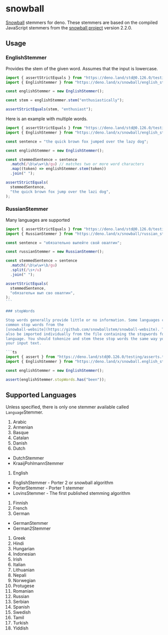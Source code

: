 # snowball

[Snowball](https://snowballstem.org/) stemmers for deno. These stemmers are
based on the compiled JavaScript stemmers from the
[snowball project](https://github.com/snowballstem) version 2.2.0.

## Usage

### EnglishStemmer

Provides the stem of the given word. Assumes that the input is lowercase.

```ts
import { assertStrictEquals } from "https://deno.land/std@0.126.0/testing/asserts.ts";
import { EnglishStemmer } from "https://deno.land/x/snowball/english_stemmer.ts";

const englishStemmer = new EnglishStemmer();

const stem = englishStemmer.stem("enthusiastically");

assertStrictEquals(stem, "enthusiast");
```

Here is an example with multiple words.

```ts
import { assertStrictEquals } from "https://deno.land/std@0.126.0/testing/asserts.ts";
import { EnglishStemmer } from "https://deno.land/x/snowball/english_stemmer.ts";

const sentence = "the quick brown fox jumped over the lazy dog";

const englishStemmer = new EnglishStemmer();

const stemmedSentence = sentence
  .match(/\b\w\w+\b/gu) // matches two or more word characters
  .map((token) => englishStemmer.stem(token))
  .join(" ");

assertStrictEquals(
  stemmedSentence,
  "the quick brown fox jump over the lazi dog",
);
```

### RussianStemmer

Many languages are supported

````ts
import { assertStrictEquals } from "https://deno.land/std@0.126.0/testing/asserts.ts";
import { RussianStemmer } from "https://deno.land/x/snowball/russian_stemmer.ts";

const sentence = "обязательно выпейте свой овалтин";

const russianStemmer = new RussianStemmer();

const stemmedSentence = sentence
  .match(/\b\w\w+\b/gu)
  .split(/\s+/u)
  .join(" ");

assertStrictEquals(
  stemmedSentence,
  "обязательн вып сво овалтин",
);
```

### stopWords

Stop words generally provide little or no information. Some languages come with
common stop words from the
[snowball-website](https://github.com/snowballstem/snowball-website). These can
also be imported individually from the file containing the stopwords for that
language. You should tokenize and stem these stop words the same way you do with
your input text.

```ts
import { assert } from "https://deno.land/std@0.126.0/testing/asserts.ts";
import { EnglishStemmer } from "https://deno.land/x/snowball.english_stemmer.ts";

const englishStemmer = new EnglishStemmer();

assert(englishStemmer.stopWords.has("been"));
````

## Supported Languages

Unless specified, there is only one stemmer available called `Language`Stemmer.

1. Arabic
1. Armenian
1. Basque
1. Catalan
1. Danish
1. Dutch

- DutchStemmer
- KraaijPohlmannStemmer

1. English

- EnglishStemmer - Porter 2 or snowball algorithm
- PorterStemmer - Porter 1 stemmer
- LovinsStemmer - The first published stemming algorithm

1. Finnish
1. French
1. German

- GermanStemmer
- German2Stemmer

1. Greek
1. Hindi
1. Hungarian
1. Indonesian
1. Irish
1. Italian
1. Lithuanian
1. Nepali
1. Norwegian
1. Protugese
1. Romanian
1. Russian
1. Serbian
1. Spanish
1. Swedish
1. Tamil
1. Turkish
1. Yiddish
